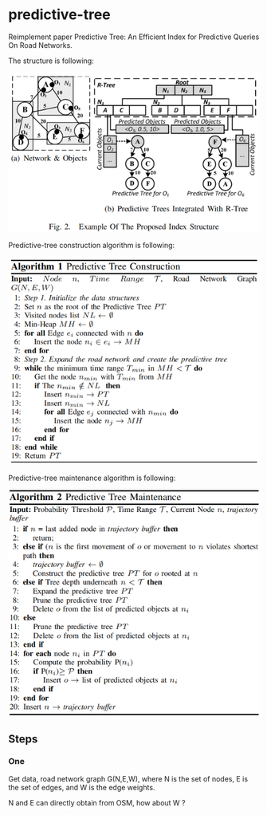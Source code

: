 # predictive-tree
Reimplement paper Predictive Tree: An Efficient Index for Predictive Queries On Road Networks.

The structure is following:

![structure](.\src\main\resources\structure.png)

Predictive-tree construction algorithm is following:

![alg1](https://raw.githubusercontent.com/xxywla/predictive-tree/master/src/main/resources/alg1.png)

Predictive-tree maintenance algorithm is following:

![alg2](.\src\main\resources\alg2.png)

## Steps
### One
Get data, road network graph G(N,E,W), where N is the set of nodes, E is the set of edges, and W is the edge weights.

N and E can directly obtain from OSM, how about W ?